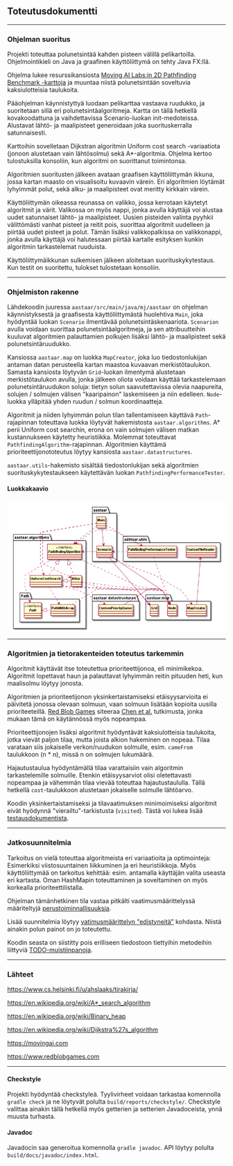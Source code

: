 ## Toteutusdokumentti

---

### Ohjelman suoritus

Projekti toteuttaa polunetsintää kahden pisteen välillä pelikartoilla. Ohjelmointikieli on Java ja graafinen käyttöliittymä on tehty Java FX:llä.

Ohjelma lukee resurssikansiosta [Moving AI Labs:in 2D Pathfinding Benchmark -karttoja](https://movingai.com/benchmarks/grids.html) ja muuntaa niistä polunetsintään soveltuvia kaksiulotteisia taulukoita.

Pääohjelman käynnistyttyä luodaan pelikarttaa vastaava ruudukko, ja suoritetaan sillä eri polunetsintäalgoritmeja. Kartta on tällä hetkellä kovakoodattuna ja vaihdettavissa Scenario-luokan init-medoteissa. Alustavat lähtö- ja maalipisteet generoidaan joka suorituskerralla satunnaisesti.

Karttoihin sovelletaan Dijkstran algoritmin Uniform cost search -variaatiota (jonoon alustetaan vain lähtösolmu) sekä A*-algoritmia. Ohjelma kertoo tulostuksilla konsoliin, kun algoritmi on suorittanut toimintonsa.

Algoritmien suoritusten jälkeen avataan graafisen käyttöliittymän ikkuna, jossa kartan maasto on visualisoitu kuvaavin värein. Eri algoritmien löytämät lyhyimmät polut, sekä alku- ja maalipisteet ovat meritty kirkkain värein.

Käyttöliittymän oikeassa reunassa on valikko, jossa kerrotaan käytetyt algoritmit ja värit. Valikossa on myös nappi, jonka avulla käyttäjä voi alustaa uudet satunnaiset lähtö- ja maalipisteet. Uusien pisteiden valinta pyyhkii välittömästi vanhat pisteet ja reitit pois, suorittaa algoritmit uudelleen ja piirtää uudet pisteet ja polut. Tämän lisäksi valikkopalkissa on valikkonappi, jonka avulla käyttäjä voi halutessaan piirtää kartalle esityksen kunkin algoritmin tarkastelemat ruuduista.

Käyttöliittymäikkunan sulkemisen jälkeen aloitetaan suorituskykytestaus. Kun testit on suoritettu, tulokset tulostetaan konsoliin.

---

### Ohjelmiston rakenne

Lähdekoodin juuressa <code>aastaar/src/main/java/mj/aastaar</code> on ohjelman käynnistyksestä ja graafisesta käyttöliittymästä huolehtiva <code>Main</code>, joka hyödyntää luokan <code>Scenario</code> ilmentävää polunetsintäskenaariota. <code>Scenarion</code> avulla voidaan suorittaa polunetsintäalgoritmeja, ja sen attribuutteihin kuuluvat algoritmien palauttamien polkujen lisäksi lähtö- ja maalipisteet sekä polunetsintäruudukko.

Kansiossa <code>aastaar.map</code> on luokka <code>MapCreator</code>, joka luo tiedostonlukijan antaman datan perusteella kartan maastoa kuvaavan merkistötaulukon. Samasta kansiosta löytyvän <code>Grid</code>-luokan ilmentymä alustetaan merkistötaulukon avulla, jonka jälkeen oliota voidaan käyttää tarkastelemaan polunetsintäruudukon soluja: tietyn solun saavutettavissa olevia naapureita, solujen / solmujen välisen "kaaripainon" laskemiseen ja niin edelleen. <code>Node</code>-luokka ylläpitää yhden ruudun / solmun koordinaatteja.

Algoritmit ja niiden lyhyimmän polun tilan tallentamiseen käyttävä <code>Path</code>-rajapinnan toteuttava luokka löytyvät hakemistosta <code>aastaar.algorithms</code>. A* perii Uniform cost searchin, erona on vain solmujen välisen matkan kustannukseen käytetty heuristiikka. Molemmat toteuttavat <code>PathfindingAlgorithm</code>-rajapinnan. Algoritmien käyttämä prioriteettijonototeutus löytyy kansiosta <code>aastaar.datastructures</code>. 

<code>aastaar.utils</code>-hakemisto sisältää tiedostonlukijan sekä algoritmien suorituskykytestaukseen käytettävän luokan <code>PathfindingPerformanceTester</code>.

#### Luokkakaavio

![Luokkakaavio](https://github.com/magael/aastaar/blob/master/documentation/luokkakaavio/kaavio.png)

---

### Algoritmien ja tietorakenteiden toteutus tarkemmin

Algoritmit käyttävät itse toteutettua prioriteettijonoa, eli minimikekoa. Algoritmit lopettavat haun ja palauttavat lyhyimmän reitin pituuden heti, kun maalisolmu löytyy jonosta.

Algoritmien ja prioriteetijonon yksinkertaistamiseksi etäisyysarvioita ei päivitetä jonossa olevaan solmuun, vaan solmuun lisätään kopioita uusilla prioriteeteillä. [Red Blob Games](https://www.redblobgames.com/pathfinding/a-star/implementation.html#algorithm) siteeraa [Chen et al.](https://www3.cs.stonybrook.edu/~rezaul/papers/TR-07-54.pdf) tutkimusta, jonka mukaan tämä on käytännössä myös nopeampaa.

Prioriteettijonojen lisäksi algoritmit hyödyntävät kaksiulotteisia taulukoita, jotka vievät paljon tilaa, mutta joista alkion hakeminen on nopeaa. Tilaa varataan siis jokaiselle verkon/ruudukon solmulle, esim. <code>cameFrom</code> taulukkoon (n * n), missä n on solmujen lukumäärä.

Hajautustaulua hyödyntämällä tilaa varattaisiin vain algoritmin tarkastelemille solmuille. Etenkin etäisyysarviot olisi oletettavasti nopeampaa ja vähemmän tilaa vievää toteuttaa hajautustaululla. Tällä hetkellä <code>cost</code>-taulukkoon alustetaan jokaiselle solmulle lähtöarvo.

Koodin yksinkertaistamiseksi ja tilavaatimuksen minimoimiseksi algoritmit eivät hyödynnä "vierailtu"-tarkistusta (<code>visited</code>). Tästä voi lukea lisää [testausdokumentista](https://github.com/magael/aastaar/blob/master/documentation/testaus.md).

---

### Jatkosuunnitelmia

Tarkoitus on vielä toteuttaa algoritmeista eri variaatioita ja optimointeja: Esimerkiksi viistosuuntainen liikkuminen ja eri heuristiikkoja. Myös käyttöliittymää on tarkoitus kehittää: esim. antamalla käyttäjän valita useasta eri kartasta. Oman HashMapin toteuttaminen ja soveltaminen on myös korkealla prioriteettilistalla.

Ohjelman tämänhetkinen tila vastaa pitkälti vaatimusmäärittelyssä määriteltyjä [perustoiminnallisuuksia](https://github.com/magael/aastaar/blob/master/documentation/maarittely.md#perustoiminnallisuuksia).

Lisää suunnitelmia löytyy [vatimusmäärittelyn "edistyneitä"](https://github.com/magael/aastaar/blob/master/documentation/maarittely.md#edistyneit%C3%A4--jatkokehityksen-toiminnallisuuksia) kohdasta. Niistä ainakin polun painot on jo toteutettu.

Koodin seasta on siistitty pois erilliseen tiedostoon tiettyihin metodeihin liittyviä [TODO-muistiinpanoja](https://github.com/magael/aastaar/blob/master/documentation/todo.md).

---

### Lähteet

https://www.cs.helsinki.fi/u/ahslaaks/tirakirja/

https://en.wikipedia.org/wiki/A*_search_algorithm

https://en.wikipedia.org/wiki/Binary_heap

https://en.wikipedia.org/wiki/Dijkstra%27s_algorithm

https://movingai.com

https://www.redblobgames.com

---

#### Checkstyle

Projekti hyödyntää checkstyleä. Tyylivirheet voidaan tarkastaa komennolla <code>gradle check</code> ja ne löytyvät polulta <code>build/reports/checkstyle/</code>. Checkstyle valittaa ainakin tällä hetkellä myös getterien ja setterien Javadoceista, ynnä muusta turhasta.

#### Javadoc

Javadocin saa generoitua komennolla <code>gradle javadoc</code>. API löytyy polulta <code>build/docs/javadoc/index.html</code>.